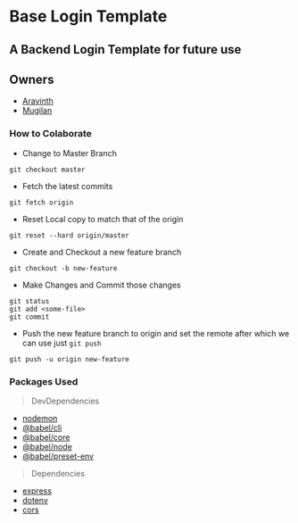 # Base Login Template

## A Backend Login Template for future use

## Owners

- [Aravinth](https://github.com/aravinthraj98)
- [Mugilan](https://github.com/Mugilan-Codes)

### How to Colaborate

- Change to Master Branch

```shell
git checkout master
```

- Fetch the latest commits

```shell
git fetch origin
```

- Reset Local copy to match that of the origin

```shell
git reset --hard origin/master
```

- Create and Checkout a new feature branch

```shell
git checkout -b new-feature
```

- Make Changes and Commit those changes

```shell
git status
git add <some-file>
git commit
```

- Push the new feature branch to origin and set the remote after which we can use just `git push`

```shell
git push -u origin new-feature
```
  
### Packages Used

> DevDependencies

- [nodemon](https://www.npmjs.com/package/nodemon)
- [@babel/cli](https://www.npmjs.com/package/@babel/cli)
- [@babel/core](https://www.npmjs.com/package/@babel/core)
- [@babel/node](https://www.npmjs.com/package/@babel/node)
- [@babel/preset-env](https://www.npmjs.com/package/@babel/preset-env)

> Dependencies

- [express](https://www.npmjs.com/package/express)
- [dotenv](https://www.npmjs.com/package/dotenv)
- [cors](https://www.npmjs.com/package/cors)
  